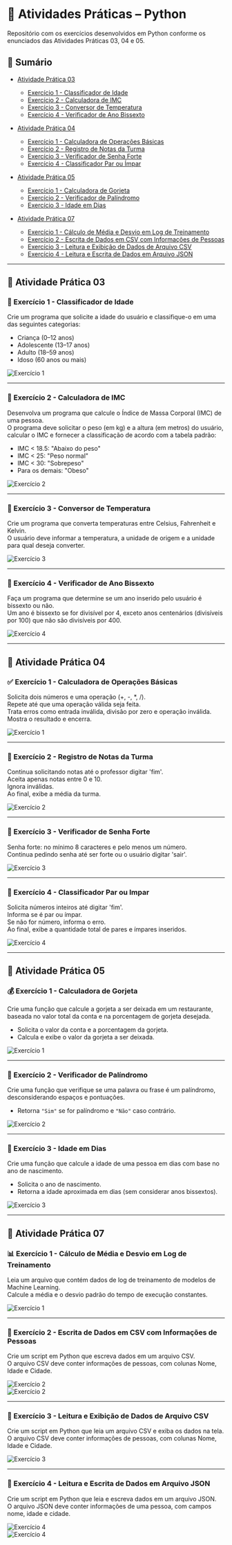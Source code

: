 # 📘 Atividades Práticas – Python

Repositório com os exercícios desenvolvidos em Python conforme os enunciados das Atividades Práticas 03, 04 e 05.

## 📑 Sumário

- [Atividade Prática 03](#atividade-pratica-03)  
  - [Exercício 1 - Classificador de Idade](#exercicio-1-classificador-idade)  
  - [Exercício 2 - Calculadora de IMC](#exercicio-2-calculadora-imc)  
  - [Exercício 3 - Conversor de Temperatura](#exercicio-3-conversor-temperatura)  
  - [Exercício 4 - Verificador de Ano Bissexto](#exercicio-4-verificador-ano-bissexto)  

- [Atividade Prática 04](#atividade-pratica-04)  
  - [Exercício 1 - Calculadora de Operações Básicas](#exercicio-1-calculadora-operacoes-basicas)  
  - [Exercício 2 - Registro de Notas da Turma](#exercicio-2-registro-notas-turma)  
  - [Exercício 3 - Verificador de Senha Forte](#exercicio-3-verificador-senha-forte)  
  - [Exercício 4 - Classificador Par ou Ímpar](#exercicio-4-classificador-par-ou-impar)  

- [Atividade Prática 05](#atividade-pratica-05)  
  - [Exercício 1 - Calculadora de Gorjeta](#exercicio-1-calculadora-gorjeta)  
  - [Exercício 2 - Verificador de Palíndromo](#exercicio-2-verificador-palindromo)  
  - [Exercício 3 - Idade em Dias](#exercicio-3-idade-em-dias)  

- [Atividade Prática 07](#atividade-pratica-07)  
  - [Exercício 1 - Cálculo de Média e Desvio em Log de Treinamento](#exercicio-1-calculo-de-media-e-desvio-em-log-de-treinamento)  
  - [Exercício 2 - Escrita de Dados em CSV com Informações de Pessoas](#exercicio-2-escrita-de-dados-em-csv-com-informacoes-de-pessoas)  
  - [Exercício 3 - Leitura e Exibição de Dados de Arquivo CSV](#exercicio-3-leitura-e-exibicao-de-dados-de-arquivo-csv)  
  - [Exercício 4 - Leitura e Escrita de Dados em Arquivo JSON](#exercicio-4-leitura-e-escrita-de-dados-em-arquivo-json)  

---

## 🔷 Atividade Prática 03

<a id="exercicio-1-classificador-idade"></a>
### 🔹 Exercício 1 - Classificador de Idade

Crie um programa que solicite a idade do usuário e classifique-o em uma das seguintes categorias:

- Criança (0–12 anos)  
- Adolescente (13–17 anos)  
- Adulto (18–59 anos)  
- Idoso (60 anos ou mais)

![Exercício 1](https://github.com/user-attachments/assets/afcf84a7-196b-4411-82b6-1a8440a88e9f)

---

<a id="exercicio-2-calculadora-imc"></a>
### 🔹 Exercício 2 - Calculadora de IMC

Desenvolva um programa que calcule o Índice de Massa Corporal (IMC) de uma pessoa.  
O programa deve solicitar o peso (em kg) e a altura (em metros) do usuário, calcular o IMC e fornecer a classificação de acordo com a tabela padrão:

- IMC < 18.5: "Abaixo do peso"  
- IMC < 25: "Peso normal"  
- IMC < 30: "Sobrepeso"  
- Para os demais: "Obeso"

![Exercício 2](https://github.com/user-attachments/assets/1d6fc408-82b7-4c99-8496-8aabd261ed28)

---

<a id="exercicio-3-conversor-temperatura"></a>
### 🔹 Exercício 3 - Conversor de Temperatura

Crie um programa que converta temperaturas entre Celsius, Fahrenheit e Kelvin.  
O usuário deve informar a temperatura, a unidade de origem e a unidade para qual deseja converter.

![Exercício 3](https://github.com/user-attachments/assets/9a6c1dab-7900-4239-b1ce-65a7270c2541)

---

<a id="exercicio-4-verificador-ano-bissexto"></a>
### 🔹 Exercício 4 - Verificador de Ano Bissexto

Faça um programa que determine se um ano inserido pelo usuário é bissexto ou não.  
Um ano é bissexto se for divisível por 4, exceto anos centenários (divisíveis por 100) que não são divisíveis por 400.

![Exercício 4](https://github.com/user-attachments/assets/704d5726-215b-4734-928c-401d6fd36f58)

---

## 🔷 Atividade Prática 04

<a id="exercicio-1-calculadora-operacoes-basicas"></a>
### ✅ Exercício 1 - Calculadora de Operações Básicas

Solicita dois números e uma operação (+, -, *, /).  
Repete até que uma operação válida seja feita.  
Trata erros como entrada inválida, divisão por zero e operação inválida.  
Mostra o resultado e encerra.

![Exercício 1](https://github.com/user-attachments/assets/963f9496-2374-4117-9921-6b86d751a594)

---

<a id="exercicio-2-registro-notas-turma"></a>
### 📝 Exercício 2 - Registro de Notas da Turma

Continua solicitando notas até o professor digitar 'fim'.  
Aceita apenas notas entre 0 e 10.  
Ignora inválidas.  
Ao final, exibe a média da turma.

![Exercício 2](https://github.com/user-attachments/assets/f87c6d95-442c-4cb5-84a5-2cea4adf9cd7)

---

<a id="exercicio-3-verificador-senha-forte"></a>
### 🔐 Exercício 3 - Verificador de Senha Forte

Senha forte: no mínimo 8 caracteres e pelo menos um número.  
Continua pedindo senha até ser forte ou o usuário digitar 'sair'.

![Exercício 3](https://github.com/user-attachments/assets/fdeebf6c-b059-490f-a0f5-0c157d3e5f2e)

---

<a id="exercicio-4-classificador-par-ou-impar"></a>
### 🔢 Exercício 4 - Classificador Par ou Impar

Solicita números inteiros até digitar 'fim'.  
Informa se é par ou ímpar.  
Se não for número, informa o erro.  
Ao final, exibe a quantidade total de pares e ímpares inseridos.

![Exercício 4](https://github.com/user-attachments/assets/2a5b1e7b-bffe-49bb-8de6-075698453c2a)

---

## 🔷 Atividade Prática 05

<a id="exercicio-1-calculadora-gorjeta"></a>
### 💰 Exercício 1 - Calculadora de Gorjeta

Crie uma função que calcule a gorjeta a ser deixada em um restaurante, baseada no valor total da conta e na porcentagem de gorjeta desejada.

- Solicita o valor da conta e a porcentagem da gorjeta.  
- Calcula e exibe o valor da gorjeta a ser deixada.

![Exercício 1](https://github.com/user-attachments/assets/8d6b82b2-1326-4a80-8793-eb87b9ec78e4)

---

<a id="exercicio-2-verificador-palindromo"></a>
### 🔄 Exercício 2 - Verificador de Palíndromo

Crie uma função que verifique se uma palavra ou frase é um palíndromo, desconsiderando espaços e pontuações.

- Retorna `"Sim"` se for palíndromo e `"Não"` caso contrário.

![Exercício 2](https://github.com/user-attachments/assets/0acad7b9-9a60-41dd-bb75-d190c6477127)

---

<a id="exercicio-3-idade-em-dias"></a>
### 📅 Exercício 3 - Idade em Dias

Crie uma função que calcule a idade de uma pessoa em dias com base no ano de nascimento.

- Solicita o ano de nascimento.  
- Retorna a idade aproximada em dias (sem considerar anos bissextos).

![Exercício 3](https://github.com/user-attachments/assets/29d17571-1364-402d-a869-08472d31bf70)

---

## 🔷 Atividade Prática 07

### 📊 Exercício 1 - Cálculo de Média e Desvio em Log de Treinamento

Leia um arquivo que contém dados de log de treinamento de modelos de Machine Learning.  
Calcule a média e o desvio padrão do tempo de execução constantes.

![Exercício 1](https://github.com/user-attachments/assets/803933df-a853-4b1f-a8e5-263f2f477191)

---

### 📝 Exercício 2 - Escrita de Dados em CSV com Informações de Pessoas

Crie um script em Python que escreva dados em um arquivo CSV.  
O arquivo CSV deve conter informações de pessoas, com colunas Nome, Idade e Cidade.

![Exercício 2](https://github.com/user-attachments/assets/ce63e606-ba42-4b31-862d-120f75bf2e17)  
![Exercício 2](https://github.com/user-attachments/assets/deb6a58f-45e5-417e-8bd6-bc2527cad0f9)

---

### 📂 Exercício 3 - Leitura e Exibição de Dados de Arquivo CSV

Crie um script em Python que leia um arquivo CSV e exiba os dados na tela.  
O arquivo CSV deve conter informações de pessoas, com colunas Nome, Idade e Cidade.

![Exercício 3](https://github.com/user-attachments/assets/63929ae1-14e9-4d13-b556-1ba9cc9b0af2)

---

### 📄 Exercício 4 - Leitura e Escrita de Dados em Arquivo JSON

Crie um script em Python que leia e escreva dados em um arquivo JSON.  
O arquivo JSON deve conter informações de uma pessoa, com campos nome, idade e cidade.

![Exercício 4](https://github.com/user-attachments/assets/33b921bb-48b5-4814-8e44-181dadc99192)  
![Exercício 4](https://github.com/user-attachments/assets/c8b7617c-dbe1-4b41-bb4e-f5532dac73d3)

